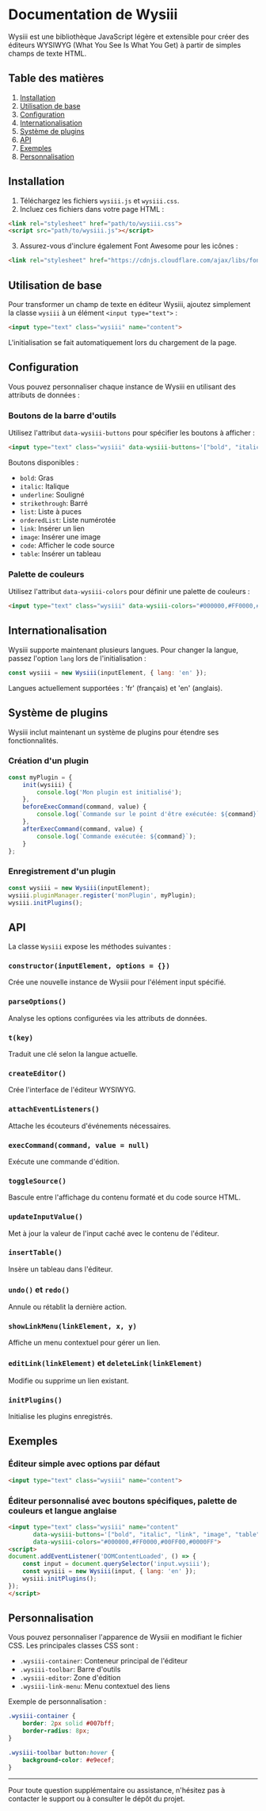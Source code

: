 # Documentation de Wysiii

Wysiii est une bibliothèque JavaScript légère et extensible pour créer des éditeurs WYSIWYG (What You See Is What You Get) à partir de simples champs de texte HTML.

## Table des matières

1. [Installation](#installation)
2. [Utilisation de base](#utilisation-de-base)
3. [Configuration](#configuration)
4. [Internationalisation](#internationalisation)
5. [Système de plugins](#système-de-plugins)
6. [API](#api)
7. [Exemples](#exemples)
8. [Personnalisation](#personnalisation)

## Installation

1. Téléchargez les fichiers `wysiii.js` et `wysiii.css`.
2. Incluez ces fichiers dans votre page HTML :

```html
<link rel="stylesheet" href="path/to/wysiii.css">
<script src="path/to/wysiii.js"></script>
```

3. Assurez-vous d'inclure également Font Awesome pour les icônes :

```html
<link rel="stylesheet" href="https://cdnjs.cloudflare.com/ajax/libs/font-awesome/6.4.0/css/all.min.css">
```

## Utilisation de base

Pour transformer un champ de texte en éditeur Wysiii, ajoutez simplement la classe `wysiii` à un élément `<input type="text">` :

```html
<input type="text" class="wysiii" name="content">
```

L'initialisation se fait automatiquement lors du chargement de la page.

## Configuration

Vous pouvez personnaliser chaque instance de Wysiii en utilisant des attributs de données :

### Boutons de la barre d'outils

Utilisez l'attribut `data-wysiii-buttons` pour spécifier les boutons à afficher :

```html
<input type="text" class="wysiii" data-wysiii-buttons='["bold", "italic", "link", "image", "table"]'>
```

Boutons disponibles :
- `bold`: Gras
- `italic`: Italique
- `underline`: Souligné
- `strikethrough`: Barré
- `list`: Liste à puces
- `orderedList`: Liste numérotée
- `link`: Insérer un lien
- `image`: Insérer une image
- `code`: Afficher le code source
- `table`: Insérer un tableau

### Palette de couleurs

Utilisez l'attribut `data-wysiii-colors` pour définir une palette de couleurs :

```html
<input type="text" class="wysiii" data-wysiii-colors="#000000,#FF0000,#00FF00,#0000FF">
```

## Internationalisation

Wysiii supporte maintenant plusieurs langues. Pour changer la langue, passez l'option `lang` lors de l'initialisation :

```javascript
const wysiii = new Wysiii(inputElement, { lang: 'en' });
```

Langues actuellement supportées : 'fr' (français) et 'en' (anglais).

## Système de plugins

Wysiii inclut maintenant un système de plugins pour étendre ses fonctionnalités.

### Création d'un plugin

```javascript
const myPlugin = {
    init(wysiii) {
        console.log('Mon plugin est initialisé');
    },
    beforeExecCommand(command, value) {
        console.log(`Commande sur le point d'être exécutée: ${command}`);
    },
    afterExecCommand(command, value) {
        console.log(`Commande exécutée: ${command}`);
    }
};
```

### Enregistrement d'un plugin

```javascript
const wysiii = new Wysiii(inputElement);
wysiii.pluginManager.register('monPlugin', myPlugin);
wysiii.initPlugins();
```

## API

La classe `Wysiii` expose les méthodes suivantes :

### `constructor(inputElement, options = {})`

Crée une nouvelle instance de Wysiii pour l'élément input spécifié.

### `parseOptions()`

Analyse les options configurées via les attributs de données.

### `t(key)`

Traduit une clé selon la langue actuelle.

### `createEditor()`

Crée l'interface de l'éditeur WYSIWYG.

### `attachEventListeners()`

Attache les écouteurs d'événements nécessaires.

### `execCommand(command, value = null)`

Exécute une commande d'édition.

### `toggleSource()`

Bascule entre l'affichage du contenu formaté et du code source HTML.

### `updateInputValue()`

Met à jour la valeur de l'input caché avec le contenu de l'éditeur.

### `insertTable()`

Insère un tableau dans l'éditeur.

### `undo()` et `redo()`

Annule ou rétablit la dernière action.

### `showLinkMenu(linkElement, x, y)`

Affiche un menu contextuel pour gérer un lien.

### `editLink(linkElement)` et `deleteLink(linkElement)`

Modifie ou supprime un lien existant.

### `initPlugins()`

Initialise les plugins enregistrés.

## Exemples

### Éditeur simple avec options par défaut

```html
<input type="text" class="wysiii" name="content">
```

### Éditeur personnalisé avec boutons spécifiques, palette de couleurs et langue anglaise

```html
<input type="text" class="wysiii" name="content" 
       data-wysiii-buttons='["bold", "italic", "link", "image", "table"]'
       data-wysiii-colors="#000000,#FF0000,#00FF00,#0000FF">
<script>
document.addEventListener('DOMContentLoaded', () => {
    const input = document.querySelector('input.wysiii');
    const wysiii = new Wysiii(input, { lang: 'en' });
    wysiii.initPlugins();
});
</script>
```

## Personnalisation

Vous pouvez personnaliser l'apparence de Wysiii en modifiant le fichier CSS. Les principales classes CSS sont :

- `.wysiii-container`: Conteneur principal de l'éditeur
- `.wysiii-toolbar`: Barre d'outils
- `.wysiii-editor`: Zone d'édition
- `.wysiii-link-menu`: Menu contextuel des liens

Exemple de personnalisation :

```css
.wysiii-container {
    border: 2px solid #007bff;
    border-radius: 8px;
}

.wysiii-toolbar button:hover {
    background-color: #e9ecef;
}
```

---

Pour toute question supplémentaire ou assistance, n'hésitez pas à contacter le support ou à consulter le dépôt du projet.